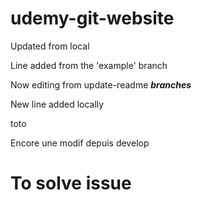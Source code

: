# udemy-git-website

Updated from local

Line added from the 'example' branch

Now editing from update-readme ___branches___

New line added locally

toto

Encore une modif depuis develop

# To solve issue
